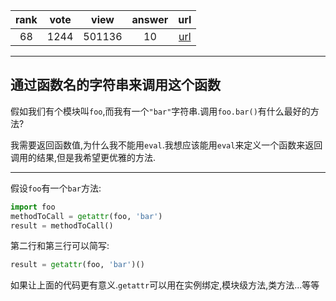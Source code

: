 
| rank | vote | view | answer | url |
|:-:|:-:|:-:|:-:|:-:|
|68|1244|501136|10| [url](http://stackoverflow.com/questions/3061/calling-a-function-of-a-module-by-using-its-name-a-string) |
***

## 通过函数名的字符串来调用这个函数

假如我们有个模块叫`foo`,而我有一个`"bar"`字符串.调用`foo.bar()`有什么最好的方法?

我需要返回函数值,为什么我不能用`eval`.我想应该能用`eval`来定义一个函数来返回调用的结果,但是我希望更优雅的方法.

***

假设`foo`有一个`bar`方法:

```python
import foo
methodToCall = getattr(foo, 'bar')
result = methodToCall()
```

第二行和第三行可以简写:

```python
result = getattr(foo, 'bar')()
```

如果让上面的代码更有意义.`getattr`可以用在实例绑定,模块级方法,类方法...等等